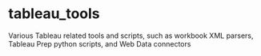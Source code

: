 # tableau_tools

Various Tableau related tools and scripts,
such as workbook XML parsers, Tableau Prep python scripts, and Web Data connectors
